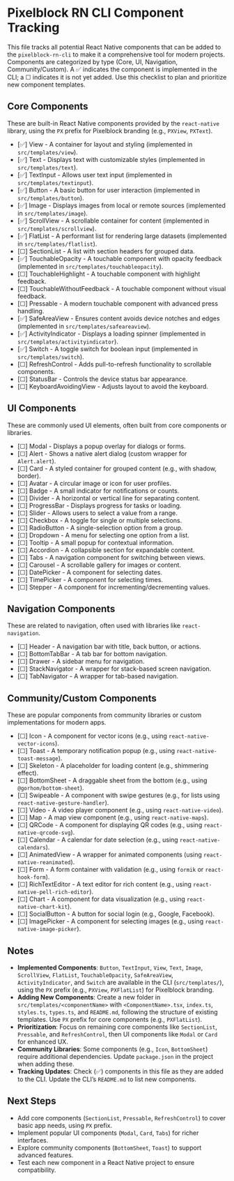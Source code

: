# Pixelblock RN CLI Component Tracking

This file tracks all potential React Native components that can be added to the `pixelblock-rn-cli` to make it a comprehensive tool for modern projects. Components are categorized by type (Core, UI, Navigation, Community/Custom). A ✅ indicates the component is implemented in the CLI; a ☐ indicates it is not yet added. Use this checklist to plan and prioritize new component templates.

## Core Components
These are built-in React Native components provided by the `react-native` library, using the `PX` prefix for Pixelblock branding (e.g., `PXView`, `PXText`).

- [✅] View - A container for layout and styling (implemented in `src/templates/view`).
- [✅] Text - Displays text with customizable styles (implemented in `src/templates/text`).
- [✅] TextInput - Allows user text input (implemented in `src/templates/textinput`).
- [✅] Button - A basic button for user interaction (implemented in `src/templates/button`).
- [✅] Image - Displays images from local or remote sources (implemented in `src/templates/image`).
- [✅] ScrollView - A scrollable container for content (implemented in `src/templates/scrollview`).
- [✅] FlatList - A performant list for rendering large datasets (implemented in `src/templates/flatlist`).
- [☐] SectionList - A list with section headers for grouped data.
- [✅] TouchableOpacity - A touchable component with opacity feedback (implemented in `src/templates/touchableopacity`).
- [☐] TouchableHighlight - A touchable component with highlight feedback.
- [☐] TouchableWithoutFeedback - A touchable component without visual feedback.
- [☐] Pressable - A modern touchable component with advanced press handling.
- [✅] SafeAreaView - Ensures content avoids device notches and edges (implemented in `src/templates/safeareaview`).
- [✅] ActivityIndicator - Displays a loading spinner (implemented in `src/templates/activityindicator`).
- [✅] Switch - A toggle switch for boolean input (implemented in `src/templates/switch`).
- [☐] RefreshControl - Adds pull-to-refresh functionality to scrollable components.
- [☐] StatusBar - Controls the device status bar appearance.
- [☐] KeyboardAvoidingView - Adjusts layout to avoid the keyboard.

## UI Components
These are commonly used UI elements, often built from core components or libraries.

- [☐] Modal - Displays a popup overlay for dialogs or forms.
- [☐] Alert - Shows a native alert dialog (custom wrapper for `Alert.alert`).
- [☐] Card - A styled container for grouped content (e.g., with shadow, border).
- [☐] Avatar - A circular image or icon for user profiles.
- [☐] Badge - A small indicator for notifications or counts.
- [☐] Divider - A horizontal or vertical line for separating content.
- [☐] ProgressBar - Displays progress for tasks or loading.
- [☐] Slider - Allows users to select a value from a range.
- [☐] Checkbox - A toggle for single or multiple selections.
- [☐] RadioButton - A single-selection option from a group.
- [☐] Dropdown - A menu for selecting one option from a list.
- [☐] Tooltip - A small popup for contextual information.
- [☐] Accordion - A collapsible section for expandable content.
- [☐] Tabs - A navigation component for switching between views.
- [☐] Carousel - A scrollable gallery for images or content.
- [☐] DatePicker - A component for selecting dates.
- [☐] TimePicker - A component for selecting times.
- [☐] Stepper - A component for incrementing/decrementing values.

## Navigation Components
These are related to navigation, often used with libraries like `react-navigation`.

- [☐] Header - A navigation bar with title, back button, or actions.
- [☐] BottomTabBar - A tab bar for bottom navigation.
- [☐] Drawer - A sidebar menu for navigation.
- [☐] StackNavigator - A wrapper for stack-based screen navigation.
- [☐] TabNavigator - A wrapper for tab-based navigation.

## Community/Custom Components
These are popular components from community libraries or custom implementations for modern apps.

- [☐] Icon - A component for vector icons (e.g., using `react-native-vector-icons`).
- [☐] Toast - A temporary notification popup (e.g., using `react-native-toast-message`).
- [☐] Skeleton - A placeholder for loading content (e.g., shimmering effect).
- [☐] BottomSheet - A draggable sheet from the bottom (e.g., using `@gorhom/bottom-sheet`).
- [☐] Swipeable - A component with swipe gestures (e.g., for lists using `react-native-gesture-handler`).
- [☐] Video - A video player component (e.g., using `react-native-video`).
- [☐] Map - A map view component (e.g., using `react-native-maps`).
- [☐] QRCode - A component for displaying QR codes (e.g., using `react-native-qrcode-svg`).
- [☐] Calendar - A calendar for date selection (e.g., using `react-native-calendars`).
- [☐] AnimatedView - A wrapper for animated components (using `react-native-reanimated`).
- [☐] Form - A form container with validation (e.g., using `formik` or `react-hook-form`).
- [☐] RichTextEditor - A text editor for rich content (e.g., using `react-native-pell-rich-editor`).
- [☐] Chart - A component for data visualization (e.g., using `react-native-chart-kit`).
- [☐] SocialButton - A button for social login (e.g., Google, Facebook).
- [☐] ImagePicker - A component for selecting images (e.g., using `react-native-image-picker`).

## Notes
- **Implemented Components**: `Button`, `TextInput`, `View`, `Text`, `Image`, `ScrollView`, `FlatList`, `TouchableOpacity`, `SafeAreaView`, `ActivityIndicator`, and `Switch` are available in the CLI (`src/templates/`), using the `PX` prefix (e.g., `PXView`, `PXFlatList`) for Pixelblock branding.
- **Adding New Components**: Create a new folder in `src/templates/<componentName>` with `<ComponentName>.tsx`, `index.ts`, `styles.ts`, `types.ts`, and `README.md`, following the structure of existing templates. Use `PX` prefix for core components (e.g., `PXFlatList`).
- **Prioritization**: Focus on remaining core components like `SectionList`, `Pressable`, and `RefreshControl`, then UI components like `Modal` or `Card` for enhanced UX.
- **Community Libraries**: Some components (e.g., `Icon`, `BottomSheet`) require additional dependencies. Update `package.json` in the project when adding these.
- **Tracking Updates**: Check (✅) components in this file as they are added to the CLI. Update the CLI’s `README.md` to list new components.

## Next Steps
- Add core components (`SectionList`, `Pressable`, `RefreshControl`) to cover basic app needs, using `PX` prefix.
- Implement popular UI components (`Modal`, `Card`, `Tabs`) for richer interfaces.
- Explore community components (`BottomSheet`, `Toast`) to support advanced features.
- Test each new component in a React Native project to ensure compatibility.